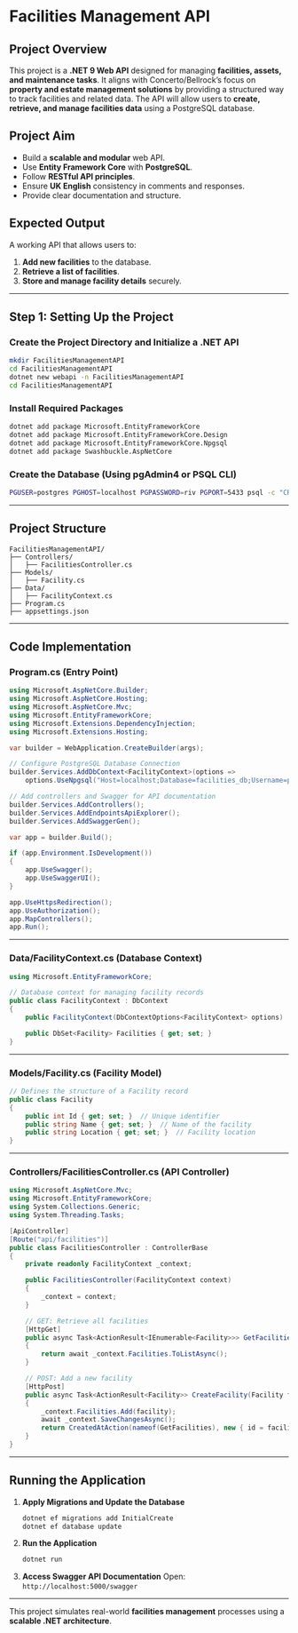 # Facilities Management API

## Project Overview

This project is a **.NET 9 Web API** designed for managing **facilities, assets, and maintenance tasks**. It aligns with Concerto/Bellrock’s focus on **property and estate management solutions** by providing a structured way to track facilities and related data. The API will allow users to **create, retrieve, and manage facilities data** using a PostgreSQL database.

## Project Aim

- Build a **scalable and modular** web API.
- Use **Entity Framework Core** with **PostgreSQL**.
- Follow **RESTful API principles**.
- Ensure **UK English** consistency in comments and responses.
- Provide clear documentation and structure.

## Expected Output

A working API that allows users to:

1. **Add new facilities** to the database.
2. **Retrieve a list of facilities**.
3. **Store and manage facility details** securely.

---

## **Step 1: Setting Up the Project**

### **Create the Project Directory and Initialize a .NET API**

```sh
mkdir FacilitiesManagementAPI
cd FacilitiesManagementAPI
dotnet new webapi -n FacilitiesManagementAPI
cd FacilitiesManagementAPI
```

### **Install Required Packages**

```sh
dotnet add package Microsoft.EntityFrameworkCore
dotnet add package Microsoft.EntityFrameworkCore.Design
dotnet add package Microsoft.EntityFrameworkCore.Npgsql
dotnet add package Swashbuckle.AspNetCore
```

### **Create the Database** (Using pgAdmin4 or PSQL CLI)

```sh
PGUSER=postgres PGHOST=localhost PGPASSWORD=riv PGPORT=5433 psql -c "CREATE DATABASE facilities_db;"
```

---

## **Project Structure**

```
FacilitiesManagementAPI/
├── Controllers/
│   ├── FacilitiesController.cs
├── Models/
│   ├── Facility.cs
├── Data/
│   ├── FacilityContext.cs
├── Program.cs
├── appsettings.json
```

---

## **Code Implementation**

### **Program.cs (Entry Point)**

```csharp
using Microsoft.AspNetCore.Builder;
using Microsoft.AspNetCore.Hosting;
using Microsoft.AspNetCore.Mvc;
using Microsoft.EntityFrameworkCore;
using Microsoft.Extensions.DependencyInjection;
using Microsoft.Extensions.Hosting;

var builder = WebApplication.CreateBuilder(args);

// Configure PostgreSQL Database Connection
builder.Services.AddDbContext<FacilityContext>(options =>
    options.UseNpgsql("Host=localhost;Database=facilities_db;Username=postgres;Password=riv;Port=5433"));

// Add controllers and Swagger for API documentation
builder.Services.AddControllers();
builder.Services.AddEndpointsApiExplorer();
builder.Services.AddSwaggerGen();

var app = builder.Build();

if (app.Environment.IsDevelopment())
{
    app.UseSwagger();
    app.UseSwaggerUI();
}

app.UseHttpsRedirection();
app.UseAuthorization();
app.MapControllers();
app.Run();
```

---

### **Data/FacilityContext.cs (Database Context)**

```csharp
using Microsoft.EntityFrameworkCore;

// Database context for managing facility records
public class FacilityContext : DbContext
{
    public FacilityContext(DbContextOptions<FacilityContext> options) : base(options) { }

    public DbSet<Facility> Facilities { get; set; }
}
```

---

### **Models/Facility.cs (Facility Model)**

```csharp
// Defines the structure of a Facility record
public class Facility
{
    public int Id { get; set; }  // Unique identifier
    public string Name { get; set; }  // Name of the facility
    public string Location { get; set; }  // Facility location
}
```

---

### **Controllers/FacilitiesController.cs (API Controller)**

```csharp
using Microsoft.AspNetCore.Mvc;
using Microsoft.EntityFrameworkCore;
using System.Collections.Generic;
using System.Threading.Tasks;

[ApiController]
[Route("api/facilities")]
public class FacilitiesController : ControllerBase
{
    private readonly FacilityContext _context;

    public FacilitiesController(FacilityContext context)
    {
        _context = context;
    }

    // GET: Retrieve all facilities
    [HttpGet]
    public async Task<ActionResult<IEnumerable<Facility>>> GetFacilities()
    {
        return await _context.Facilities.ToListAsync();
    }

    // POST: Add a new facility
    [HttpPost]
    public async Task<ActionResult<Facility>> CreateFacility(Facility facility)
    {
        _context.Facilities.Add(facility);
        await _context.SaveChangesAsync();
        return CreatedAtAction(nameof(GetFacilities), new { id = facility.Id }, facility);
    }
}
```

---

## **Running the Application**

1. **Apply Migrations and Update the Database**
   ```sh
   dotnet ef migrations add InitialCreate
   dotnet ef database update
   ```
2. **Run the Application**
   ```sh
   dotnet run
   ```
3. **Access Swagger API Documentation**
   Open: `http://localhost:5000/swagger`

---

This project simulates real-world **facilities management** processes using a **scalable .NET architecture**.
